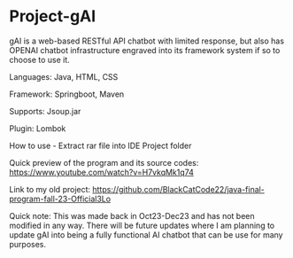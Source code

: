 # Project-gAI

gAI is a web-based RESTful API chatbot with limited response, but also has OPENAI chatbot infrastructure engraved into its framework system if so to choose to use it.


Languages: Java, HTML, CSS

Framework: Springboot, Maven

Supports: Jsoup.jar

Plugin: Lombok

How to use - Extract rar file into IDE Project folder

Quick preview of the program and its source codes: https://www.youtube.com/watch?v=H7vkqMk1q74

Link to my old project: https://github.com/BlackCatCode22/java-final-program-fall-23-Official3Lo

Quick note: This was made back in Oct23-Dec23 and has not been modified in any way. There will be future updates where I am planning to update gAI into being a fully functional AI chatbot that can be use for many purposes.
